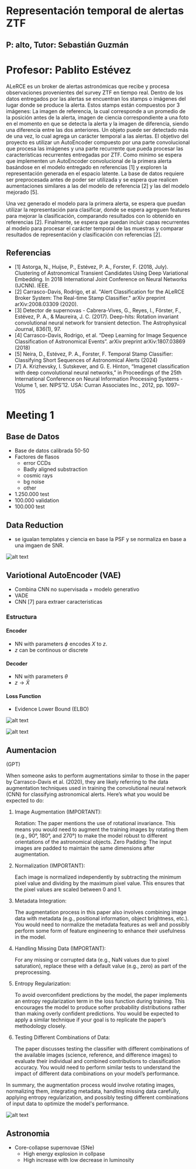 # Representación temporal de alertas ZTF
## P: alto, Tutor: Sebastián Guzmán
# Profesor: Pablito Estévez
ALeRCE es un broker de alertas astronómicas que recibe y procesa observaciones provenientes del survey ZTF en tiempo real. Dentro de los datos entregados por las alertas se encuentran los stamps o imágenes del lugar donde se produce la alerta. Estos stamps están compuestos por 3 imágenes: La imagen de referencia, la cual corresponde a un promedio de la posición antes de la alerta, imagen de ciencia correspondiente a una foto en el momento en que se detecta la alerta y la imagen de diferencia, siendo una diferencia entre las dos anteriores. Un objeto puede ser detectado más de una vez, lo cual agrega un carácter temporal a las alertas. El objetivo del proyecto es utilizar un AutoEncoder compuesto por una parte convolucional que procesa las imágenes y una parte recurrente que pueda procesar las características recurrentes entregadas por ZTF. Como mínimo se espera que implementen un AutoEncoder convolucional de la primera alerta basándose en el modelo entregado en referencias [1] y exploren la representación generada en el espacio latente. La base de datos requiere ser preprocesada antes de poder ser utilizada y se espera que realicen aumentaciones similares a las del modelo de referencia [2] y las del modelo mejorado [5].

Una vez generado el modelo para la primera alerta, se espera que puedan utilizar la representación para clasificar, donde se espera agreguen features para mejorar la clasificación, comparando resultados con lo obtenido en referencias [2]. Finalmente, se espera que puedan incluir capas recurrentes al modelo para procesar el carácter temporal de las muestras y comparar resultados de representación y clasificación con referencias [2].

## Referencias
- [1] Astorga, N., Huijse, P., Estévez, P. A., Forster, F. (2018, July). Clustering of Astronomical Transient Candidates Using Deep Variational Embedding. In 2018 International Joint Conference on Neural Networks (IJCNN). IEEE.
- [2] Carrasco-Davis, Rodrigo, et al. "Alert Classification for the ALeRCE Broker System: The Real-time Stamp Classifier." arXiv preprint arXiv:2008.03309 (2020).
- [3] Detector de supernovas - Cabrera-Vives, G., Reyes, I., Förster, F., Estévez, P. A., & Maureira, J. C. (2017). Deep-hits: Rotation invariant convolutional neural network for transient detection. The Astrophysical Journal, 836(1), 97.
- [4] Carrasco-Davis, Rodrigo, et al. “Deep Learning for Image Sequence Classification of Astronomical Events”. arXiv preprint arXiv:1807.03869 (2018)
- [5] Neira, D., Estévez, P. A., Forster, F. Temporal Stamp Classifier: Classifying Short Sequences of Astronomical Alerts (2024)
- [7] A. Krizhevsky, I. Sutskever, and G. E. Hinton, “Imagenet classification
with deep convolutional neural networks,” in Proceedings of the 25th
International Conference on Neural Information Processing Systems -
Volume 1, ser. NIPS’12. USA: Curran Associates Inc., 2012, pp. 1097–
1105



# Meeting 1

## Base de Datos
- Base de datos calibrada 50-50
- Factores de flasos
    - error CCDs 
    - Badly aligned substraction
    - cosmic rays
    - bg noise
    - other
- 1.250.000 test
- 100.000 validation
- 100.000 test
    

## Data Reduction
- se igualan templates y ciencia en base la PSF y se normaliza en base a una imgaen de SNR.

![alt text](img/image.png)

## Variotional AutoEncoder (VAE)
 - Combina CNN no supervisada + modelo generativo
 - VADE 
 - CNN [7] para extraer caracteristicas

### Estructura
#### Encoder
- NN with parameters $\phi$ encodes $X$ to $z$. 
- $z$ can be continous or discrete

#### Decoder
- NN with parameters $\theta$
- $z \rightarrow \hat{X}$

#### Loss Function
- Evidence Lower Bound (ELBO)

![alt text](img/image_2.png)

![alt text](img/image_3.png)

## Aumentacion

(GPT)

When someone asks to perform augmentations similar to those in the paper by Carrasco-Davis et al. (2020), they are likely referring to the data augmentation techniques used in training the convolutional neural network (CNN) for classifying astronomical alerts. Here’s what you would be expected to do:

1. Image Augmentation (IMPORTANT):

    Rotation: The paper mentions the use of rotational invariance. This means you would need to augment the training images by rotating them (e.g., 90°, 180°, and 270°) to make the model robust to different orientations of the astronomical objects.
    Zero Padding: The input images are padded to maintain the same dimensions after augmentation.

2. Normalization (IMPORTANT):

    Each image is normalized independently by subtracting the minimum pixel value and dividing by the maximum pixel value. This ensures that the pixel values are scaled between 0 and 1.

3. Metadata Integration:

    The augmentation process in this paper also involves combining image data with metadata (e.g., positional information, object brightness, etc.). You would need to normalize the metadata features as well and possibly perform some form of feature engineering to enhance their usefulness in the model.

4. Handling Missing Data (IMPORTANT):

    For any missing or corrupted data (e.g., NaN values due to pixel saturation), replace these with a default value (e.g., zero) as part of the preprocessing.

5. Entropy Regularization:

    To avoid overconfident predictions by the model, the paper implements an entropy regularization term in the loss function during training. This encourages the model to produce softer probability distributions rather than making overly confident predictions. You would be expected to apply a similar technique if your goal is to replicate the paper’s methodology closely.

6. Testing Different Combinations of Data:

    The paper discusses testing the classifier with different combinations of the available images (science, reference, and difference images) to evaluate their individual and combined contributions to classification accuracy. You would need to perform similar tests to understand the impact of different data combinations on your model’s performance.
    
    
In summary, the augmentation process would involve rotating images, normalizing them, integrating metadata, handling missing data carefully, applying entropy regularization, and possibly testing different combinations of input data to optimize the model's performance.

![alt text](img/image_4.png)

## Astronomia
- Core-collapse supernovae (SNe)
    - High energy explosion in collpase
    - High increase with low decrease in luminosity
